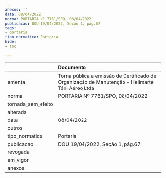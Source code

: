```yaml
---
anexos: ''
data: 08/04/2022
norma: PORTARIA Nº 7761/SPO, 08/04/2022
publicacao: DOU 19/04/2022, Seção 1, pág.67
tags:
- portaria
tipo_normatico: Portaria
hide: 
- toc 
 
---
```


|                    | Documento                                                                                       |
|:-------------------|:------------------------------------------------------------------------------------------------|
| ementa             | Torna pública a emissão de Certificado de Organização de Manutenção - Helimarte Táxi Aéreo Ltda |
| norma              | PORTARIA Nº 7761/SPO, 08/04/2022                                                                |
| tornada_sem_efeito |                                                                                                 |
| alterada           |                                                                                                 |
| data               | 08/04/2022                                                                                      |
| outros             |                                                                                                 |
| tipo_normatico     | Portaria                                                                                        |
| publicacao         | DOU 19/04/2022, Seção 1, pág.67                                                                 |
| revogada           |                                                                                                 |
| em_vigor           |                                                                                                 |
| anexos             |                                                                                                 |